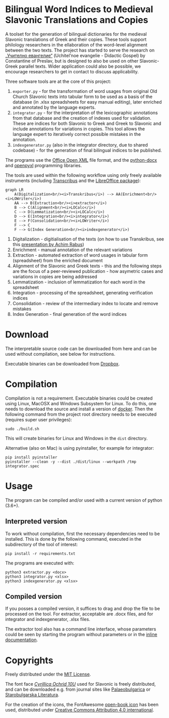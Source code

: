 # Bilingual Word Indices to Medieval Slavonic Translations and Copies
A toolset for the generation of bilingual dictionaries for the medieval Slavonic translations of Greek and their copies. These tools support philology researchers in the ellaboration of the word-level alignment between the two texts. The project has started to serve the research on <a href="https://uchitelnoevangelie.eu/?lang=en">„Учително евангелие“</a> (Uchitel’noe evangelie - Didactic Gospel) by Constantine of Preslav, but is designed to also be used on other Slavonic-Greek parallel texts. Wider application could also be possible, we encourage researchers to get in contact to discuss applicability.

Three software tools are at the core of this project:
1. `exporter.py` - for the transformation of word usages from original Old Church Slavonic texts into tabular form to be used as a basis of the database (in .xlsx spreadsheets for easy manual editing), later enriched and annotated by the language experts.
2. `integrator.py` - for the interpretation of the lexicographic annotations from that database and the creation of indexes used for validation. These are indices for both Slavonic to Greek and Greek to Slavonic and include annotations for variations in copies. This tool allows the language expert to iteratively correct possible mistakes in the annotation.
3. `indexgenerator.py` (also in the integrator directory, due to shared codebase) - for the generation of final bilingual indices to be published.

The programs use the <a href="https://en.wikipedia.org/wiki/Office_Open_XML">Office Open XML</a> file format, and the <a href="https://github.com/python-openxml/python-docx">python-docx</a> and <a href="https://pypi.org/project/openpyxl">openpyxl</a> programming libraries.

The tools are used within the following workflow using only freely available instruments (including <a href= "https://transkribus.eu/">Transcribus</a> and the <a href="https://www.libreoffice.org/">LibreOffice package</a>):

```mermaid
graph LR
    A(Digitalization<br/><i>Transkribus</i>) --> AA(Enrichment<br/><i>LOWriter</i>) 
    AA --> B(Extraction<br/><i>extractor</i>)
    B --> C(Alignment<br/><i>LOCalc</i>)
    C --> D(Lemmatization<br/><i>LOCalc</i>)
    D --> E(Integration<br/><i>integrator</i>)
    E --> F(Consolidation<br/><i>LOWriter</i>)
    F --> C
    F --> G(Index Generation<br/><i>indexgenerator</i>)
```

1. Digitalization - digitialisation of the texts (on how to use Transkribus, see this <a href="https://www.youtube.com/watch?v=X1NxWYWCe9g">presentation by Achim Rabus</a>)
2. Enrichment - manual annotation of the relevant variations
2. Extraction - automated extraction of word usages in tabular form (spreadsheet) from the enriched document
3. Alignment of the Slavonic and Greek texts - this and the following steps are the focus of a peer-reviewed publication - how asymetric cases and variations in copies are being addressed
4. Lemmatization - inclusion of lemmatization for each word in the spreadsheet
5. Integration - processing of the spreadsheet, generating verification indices
6. Consolidation - review of the intermediary index to locate and remove mistakes
7. Index Generation - final generation of the word indices

# Download

The interpretable source code can be downloaded from here and can be used without compilation, see below for instructions.

Executable binaries can be downloaded from <a href="https://www.dropbox.com/scl/fo/i8e2nl7dbgbprul4fwhr3/h?dl=0&rlkey=gybrbjvxcedeml98g6flv076y">Dropbox</a>.

# Compilation

Compilation is not a requirement. Executable binaries could be created using Linux, MacOSX and Windows Subsystem for Linux. To do this, one needs to download the source and install a version of <a href="https://www.docker.com/">docker</a>. Then the following command from the project root directory needs to be executed (requires super user privileges):

    sudo ./build.sh

This will create binaries for Linux and Windows in the `dist` directory.

Alternative (also on Mac) is using pyinstaller, for example for integrator:

    pip install pyinstaller
    pyinstaller --clean -y --dist ./dist/linux --workpath /tmp integrator.spec

# Usage

The program can be compiled and/or used with a current version of python (3.6+).

## Interpreted version

To work without compilation, first the necessary dependencies need to be installed. This is done by the following command, executed in the subdirectory of the tool of interest:

    pip install -r requirements.txt

The programs are executed with:

    python3 extractor.py <docx>
    python3 integrator.py <xlsx>
    python3 indexgenerator.py <xlsx>

## Compiled version

If you posses a compiled version, it suffices to drag and drop the file to be processed on the tool. For extractor, acceptable are .docx files, and for integrator and indexgenerator, .xlsx files.

The extractor tool also has a command line interface, whose parameters could be seen by starting the program without parameters or in the <a href="https://github.com/mapto/UchitelnoEvangelie/blob/master/extractor.py">inline documentation</a>.

# Copyrights

Freely distributed under the <a href="https://mit-license.org/">MIT License</a>.

The font face <a href="https://www.starobulglit.eu/OC10U.ttf">*Cyrillica Ochrid 10U*</a> used for Slavonic is freely distributed, and can be downloaded e.g. from journal sites like <a href="https://palaeobulgarica.eu/en/guidelines-authors">Palaeobulgarica</a> or <a href="http://www.starobulglit.eu/en/publication-guidelines/">Starobulgarska Literatura</a>.

For the creation of the icons, the FontAwesome <a href="https://fontawesome.com/icons/book-open?style=solid">open-book icon</a> has been used, distributed under <a href="https://creativecommons.org/licenses/by/4.0/">Creative Commons Attribution 4.0 international</a>.
